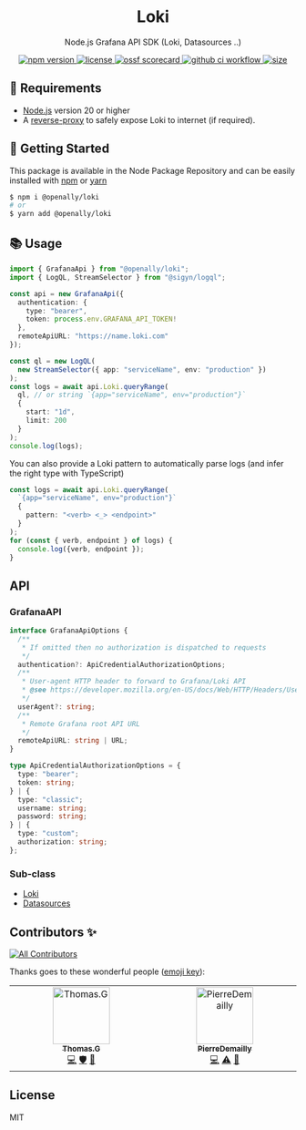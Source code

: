 <p align="center"><h1 align="center">
  Loki
</h1></p>

<p align="center">
  Node.js Grafana API SDK (Loki, Datasources ..)
</p>

<p align="center">
    <a href="https://github.com/MyUnisoft/loki">
      <img src="https://img.shields.io/github/package-json/v/MyUnisoft/loki?style=for-the-badge" alt="npm version">
    </a>
    <a href="https://github.com/MyUnisoft/loki">
      <img src="https://img.shields.io/github/license/MyUnisoft/loki?style=for-the-badge" alt="license">
    </a>
    <a href="https://api.securityscorecards.dev/projects/github.com/MyUnisoft/loki">
      <img src="https://api.securityscorecards.dev/projects/github.com/MyUnisoft/loki/badge?style=for-the-badge" alt="ossf scorecard">
    </a>
    <a href="https://github.com/MyUnisoft/loki/actions?query=workflow%3A%22Node.js+CI%22">
      <img src="https://img.shields.io/github/actions/workflow/status/MyUnisoft/loki/node.js.yml?style=for-the-badge" alt="github ci workflow">
    </a>
    <a href="https://github.com/MyUnisoft/loki">
      <img src="https://img.shields.io/github/languages/code-size/MyUnisoft/loki?style=for-the-badge" alt="size">
    </a>
</p>

## 🚧 Requirements

- [Node.js](https://nodejs.org/en/) version 20 or higher
- A [reverse-proxy](https://github.com/MyUnisoft/loki-reverse-proxy) to safely expose Loki to internet (if required).

## 🚀 Getting Started

This package is available in the Node Package Repository and can be easily installed with [npm](https://doc.npmjs.com/getting-started/what-is-npm) or [yarn](https://yarnpkg.com)

```bash
$ npm i @openally/loki
# or
$ yarn add @openally/loki
```

## 📚 Usage

```ts
import { GrafanaApi } from "@openally/loki";
import { LogQL, StreamSelector } from "@sigyn/logql";

const api = new GrafanaApi({
  authentication: {
    type: "bearer",
    token: process.env.GRAFANA_API_TOKEN!
  },
  remoteApiURL: "https://name.loki.com"
});

const ql = new LogQL(
  new StreamSelector({ app: "serviceName", env: "production" })
);
const logs = await api.Loki.queryRange(
  ql, // or string `{app="serviceName", env="production"}`
  {
    start: "1d",
    limit: 200
  }
);
console.log(logs);
```

You can also provide a Loki pattern to automatically parse logs (and infer the right type with TypeScript)

```ts
const logs = await api.Loki.queryRange(
  `{app="serviceName", env="production"}`
  {
    pattern: "<verb> <_> <endpoint>"
  }
);
for (const { verb, endpoint } of logs) {
  console.log({verb, endpoint });
}
```

## API

### GrafanaAPI

```ts
interface GrafanaApiOptions {
  /**
   * If omitted then no authorization is dispatched to requests
   */
  authentication?: ApiCredentialAuthorizationOptions;
  /**
   * User-agent HTTP header to forward to Grafana/Loki API
   * @see https://developer.mozilla.org/en-US/docs/Web/HTTP/Headers/User-Agents
   */
  userAgent?: string;
  /**
   * Remote Grafana root API URL
   */
  remoteApiURL: string | URL;
}

type ApiCredentialAuthorizationOptions = {
  type: "bearer";
  token: string;
} | {
  type: "classic";
  username: string;
  password: string;
} | {
  type: "custom";
  authorization: string;
};
```

### Sub-class

- [Loki](./docs/Loki.md)
- [Datasources](./docs/Datasources.md)

## Contributors ✨

<!-- ALL-CONTRIBUTORS-BADGE:START - Do not remove or modify this section -->
[![All Contributors](https://img.shields.io/badge/all_contributors-2-orange.svg?style=flat-square)](#contributors-)
<!-- ALL-CONTRIBUTORS-BADGE:END -->

Thanks goes to these wonderful people ([emoji key](https://allcontributors.org/docs/en/emoji-key)):

<!-- ALL-CONTRIBUTORS-LIST:START - Do not remove or modify this section -->
<!-- prettier-ignore-start -->
<!-- markdownlint-disable -->
<table>
  <tbody>
    <tr>
      <td align="center" valign="top" width="14.28%"><a href="https://github.com/fraxken"><img src="https://avatars.githubusercontent.com/u/4438263?v=4?s=100" width="100px;" alt="Thomas.G"/><br /><sub><b>Thomas.G</b></sub></a><br /><a href="https://github.com/MyUnisoft/loki/commits?author=fraxken" title="Code">💻</a> <a href="#security-fraxken" title="Security">🛡️</a> <a href="https://github.com/MyUnisoft/loki/commits?author=fraxken" title="Documentation">📖</a></td>
      <td align="center" valign="top" width="14.28%"><a href="https://github.com/PierreDemailly"><img src="https://avatars.githubusercontent.com/u/39910767?v=4?s=100" width="100px;" alt="PierreDemailly"/><br /><sub><b>PierreDemailly</b></sub></a><br /><a href="https://github.com/MyUnisoft/loki/commits?author=PierreDemailly" title="Code">💻</a> <a href="https://github.com/MyUnisoft/loki/commits?author=PierreDemailly" title="Tests">⚠️</a> <a href="https://github.com/MyUnisoft/loki/commits?author=PierreDemailly" title="Documentation">📖</a></td>
    </tr>
  </tbody>
</table>

<!-- markdownlint-restore -->
<!-- prettier-ignore-end -->

<!-- ALL-CONTRIBUTORS-LIST:END -->

## License
MIT
